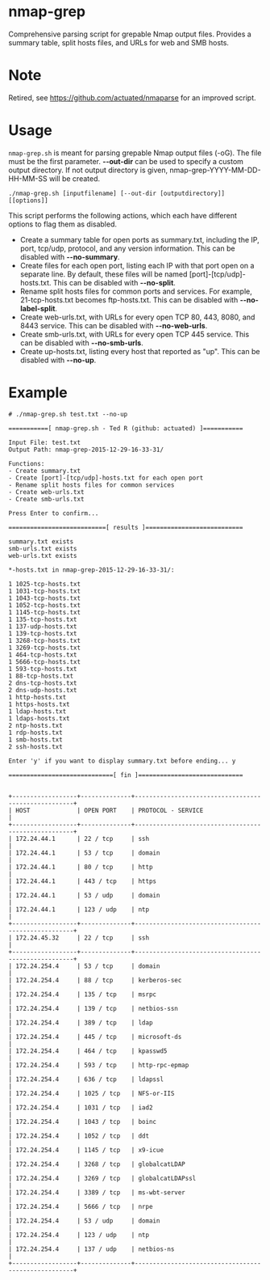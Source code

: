 # nmap-grep
Comprehensive parsing script for grepable Nmap output files. Provides a summary table, split hosts files, and URLs for web and SMB hosts.

# Note
Retired, see https://github.com/actuated/nmaparse for an improved script.

# Usage
`nmap-grep.sh` is meant for parsing grepable Nmap output files (-oG). The file must be the first parameter. **--out-dir** can be used to specify a custom output directory. If not output directory is given, nmap-grep-YYYY-MM-DD-HH-MM-SS will be created.

```
./nmap-grep.sh [inputfilename] [--out-dir [outputdirectory]] [[options]]
```

This script performs the following actions, which each have different options to flag them as disabled.
* Create a summary table for open ports as summary.txt, including the IP, port, tcp/udp, protocol, and any version information. This can be disabled with **--no-summary**.
* Create files for each open port, listing each IP with that port open on a separate line. By default, these files will be named [port]-[tcp/udp]-hosts.txt. This can be disabled with **--no-split**.
* Rename split hosts files for common ports and services. For example, 21-tcp-hosts.txt becomes ftp-hosts.txt. This can be disabled with **--no-label-split**.
* Create web-urls.txt, with URLs for every open TCP 80, 443, 8080, and 8443 service. This can be disabled with **--no-web-urls**.
* Create smb-urls.txt, with URLs for every open TCP 445 service. This can be disabled with **--no-smb-urls**.
* Create up-hosts.txt, listing every host that reported as "up". This can be disabled with **--no-up**.

# Example
```
# ./nmap-grep.sh test.txt --no-up

===========[ nmap-grep.sh - Ted R (github: actuated) ]===========

Input File: test.txt
Output Path: nmap-grep-2015-12-29-16-33-31/

Functions:
- Create summary.txt
- Create [port]-[tcp/udp]-hosts.txt for each open port
- Rename split hosts files for common services
- Create web-urls.txt
- Create smb-urls.txt

Press Enter to confirm...

===========================[ results ]===========================

summary.txt exists
smb-urls.txt exists
web-urls.txt exists

*-hosts.txt in nmap-grep-2015-12-29-16-33-31/:

1 1025-tcp-hosts.txt
1 1031-tcp-hosts.txt
1 1043-tcp-hosts.txt
1 1052-tcp-hosts.txt
1 1145-tcp-hosts.txt
1 135-tcp-hosts.txt
1 137-udp-hosts.txt
1 139-tcp-hosts.txt
1 3268-tcp-hosts.txt
1 3269-tcp-hosts.txt
1 464-tcp-hosts.txt
1 5666-tcp-hosts.txt
1 593-tcp-hosts.txt
1 88-tcp-hosts.txt
2 dns-tcp-hosts.txt
2 dns-udp-hosts.txt
1 http-hosts.txt
1 https-hosts.txt
1 ldap-hosts.txt
1 ldaps-hosts.txt
2 ntp-hosts.txt
1 rdp-hosts.txt
1 smb-hosts.txt
2 ssh-hosts.txt

Enter 'y' if you want to display summary.txt before ending... y

=============================[ fin ]=============================


+------------------+--------------+-----------------------------------------------------+
| HOST             | OPEN PORT    | PROTOCOL - SERVICE                                  | 
+------------------+--------------+-----------------------------------------------------+
| 172.24.44.1      | 22 / tcp     | ssh                                                 | 
| 172.24.44.1      | 53 / tcp     | domain                                              | 
| 172.24.44.1      | 80 / tcp     | http                                                | 
| 172.24.44.1      | 443 / tcp    | https                                               | 
| 172.24.44.1      | 53 / udp     | domain                                              | 
| 172.24.44.1      | 123 / udp    | ntp                                                 | 
+------------------+--------------+-----------------------------------------------------+
| 172.24.45.32     | 22 / tcp     | ssh                                                 | 
+------------------+--------------+-----------------------------------------------------+
| 172.24.254.4     | 53 / tcp     | domain                                              | 
| 172.24.254.4     | 88 / tcp     | kerberos-sec                                        | 
| 172.24.254.4     | 135 / tcp    | msrpc                                               | 
| 172.24.254.4     | 139 / tcp    | netbios-ssn                                         | 
| 172.24.254.4     | 389 / tcp    | ldap                                                | 
| 172.24.254.4     | 445 / tcp    | microsoft-ds                                        | 
| 172.24.254.4     | 464 / tcp    | kpasswd5                                            | 
| 172.24.254.4     | 593 / tcp    | http-rpc-epmap                                      | 
| 172.24.254.4     | 636 / tcp    | ldapssl                                             | 
| 172.24.254.4     | 1025 / tcp   | NFS-or-IIS                                          | 
| 172.24.254.4     | 1031 / tcp   | iad2                                                | 
| 172.24.254.4     | 1043 / tcp   | boinc                                               | 
| 172.24.254.4     | 1052 / tcp   | ddt                                                 | 
| 172.24.254.4     | 1145 / tcp   | x9-icue                                             | 
| 172.24.254.4     | 3268 / tcp   | globalcatLDAP                                       | 
| 172.24.254.4     | 3269 / tcp   | globalcatLDAPssl                                    | 
| 172.24.254.4     | 3389 / tcp   | ms-wbt-server                                       | 
| 172.24.254.4     | 5666 / tcp   | nrpe                                                | 
| 172.24.254.4     | 53 / udp     | domain                                              | 
| 172.24.254.4     | 123 / udp    | ntp                                                 | 
| 172.24.254.4     | 137 / udp    | netbios-ns                                          | 
+------------------+--------------+-----------------------------------------------------+
```
